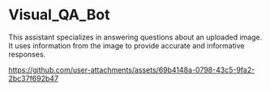 # Visual_QA_Bot
This assistant specializes in answering questions about an uploaded image. It uses information from the image to provide accurate and informative responses.

https://github.com/user-attachments/assets/69b4148a-0798-43c5-9fa2-2bc37f692b47


